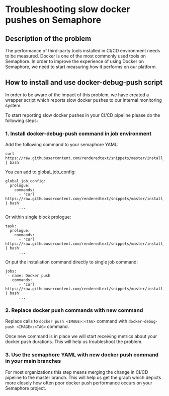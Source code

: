 # Troubleshooting slow docker pushes on Semaphore

## Description of the problem

The performance of third-party tools installed in CI/CD environment needs to be measured. Docker is one of the most commonly used tools on Semaphore. In order to improve the experience of using Docker on Semaphore, we need to start measuring how it performs on our platform.

## How to install and use docker-debug-push script

In order to be aware of the impact of this problem, we have created a wrapper script which reports slow docker pushes to our internal monitoring system.

To start reporting slow docker pushes in your CI/CD pipeline please do the following steps:

### 1. Install docker-debug-push command in job environment

Add the following command to your semaphore YAML:

```
curl https://raw.githubusercontent.com/renderedtext/snippets/master/install_docker_debug.sh | bash
```

You can add to global_job_config:
```
global_job_config:
  prologue:
    commands:
      - 'curl https://raw.githubusercontent.com/renderedtext/snippets/master/install_docker_debug.sh | bash'
      ...
```

Or within single block prologue:

```
task:
  prologue:
    commands:
      - 'curl https://raw.githubusercontent.com/renderedtext/snippets/master/install_docker_debug.sh | bash'
      ...
```

Or put the installation command directly to single job command:

```
jobs:
 - name: Docker push
   commands:
      - 'curl https://raw.githubusercontent.com/renderedtext/snippets/master/install_docker_debug.sh | bash'
      ...
```

### 2. Replace docker push commands with new command

Replace calls to `docker push <IMAGE>:<TAG>` command with `docker-debug-push <IMAGE>:<TAG>` command.

Once new command is in place we will start receiving metrics about your docker push durations. This will help us troubleshoot the problem.

### 3. Use the semaphore YAML with new docker push command in your main branches

For most organizations this step means merging the change in CI/CD pipeline to the master branch. This will help us get the graph which depicts more closely how often poor docker push performance occurs on your Semaphore project.
